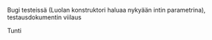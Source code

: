 Bugi testeissä (Luolan konstruktori haluaa nykyään intin parametrina), testausdokumentin viilaus

Tunti
